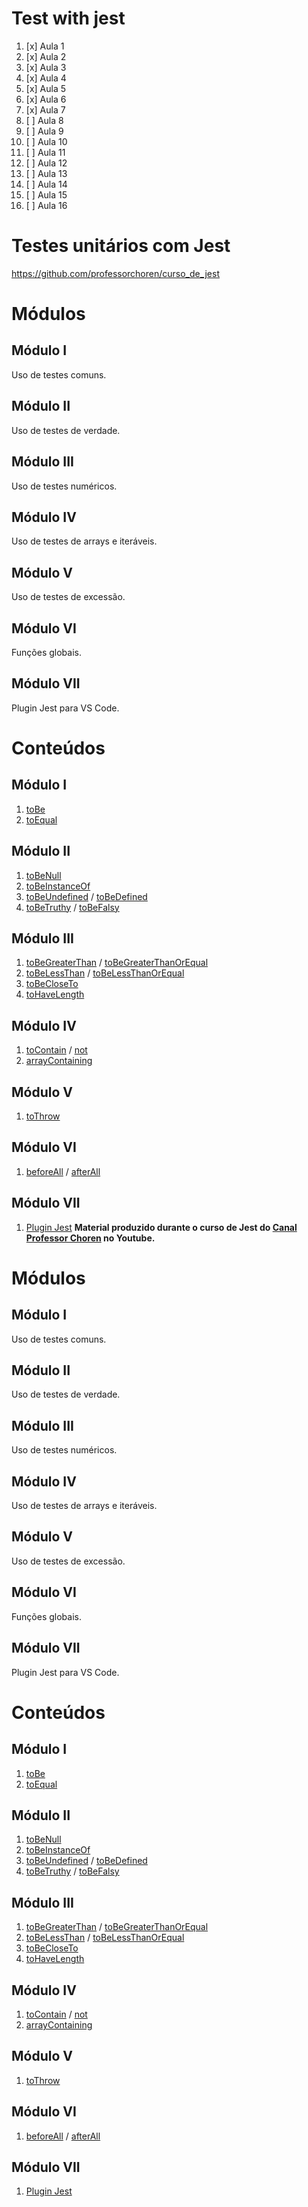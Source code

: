 # Test with jest

1. [x] Aula 1
2. [x] Aula 2
3. [x] Aula 3
4. [x] Aula 4
5. [x] Aula 5
6. [x] Aula 6
7. [x] Aula 7
8. [ ] Aula 8
9. [ ] Aula 9
10. [ ] Aula 10
11. [ ] Aula 11
12. [ ] Aula 12
13. [ ] Aula 13
14. [ ] Aula 14
15. [ ] Aula 15
16. [ ] Aula 16


# Testes unitários com Jest

https://github.com/professorchoren/curso_de_jest
# Módulos

## Módulo I

Uso de testes comuns.

## Módulo II

Uso de testes de verdade.

## Módulo III

Uso de testes numéricos.

## Módulo IV

Uso de testes de arrays e iteráveis.

## Módulo V

Uso de testes de excessão.

## Módulo VI

Funções globais.

## Módulo VII

Plugin Jest para VS Code.

# Conteúdos

## Módulo I

1. [toBe](https://jestjs.io/pt-BR/docs/expect#tobevalue)
2. [toEqual](https://jestjs.io/pt-BR/docs/expect#toequalvalue)

## Módulo II

1. [toBeNull](https://jestjs.io/pt-BR/docs/expect#tobenull)
2. [toBeInstanceOf](https://jestjs.io/pt-BR/docs/expect#tobeinstanceofclass)
3. [toBeUndefined](https://jestjs.io/pt-BR/docs/expect#tobeundefined) / [toBeDefined](https://jestjs.io/pt-BR/docs/expect#tobedefined)
4. [toBeTruthy](https://jestjs.io/pt-BR/docs/expect#tobetruthy) / [toBeFalsy](https://jestjs.io/pt-BR/docs/expect#tobefalsy)

## Módulo III

1. [toBeGreaterThan](https://jestjs.io/pt-BR/docs/expect#tobegreaterthannumber--bigint) / [toBeGreaterThanOrEqual](https://jestjs.io/pt-BR/docs/expect#tobegreaterthanorequalnumber--bigint)
2. [toBeLessThan](https://jestjs.io/pt-BR/docs/expect#tobelessthannumber--bigint) / [toBeLessThanOrEqual](https://jestjs.io/pt-BR/docs/expect#tobelessthanorequalnumber--bigint)
3. [toBeCloseTo](https://jestjs.io/pt-BR/docs/expect#tobeclosetonumber-numdigits)
4. [toHaveLength](https://jestjs.io/pt-BR/docs/expect#tohavelengthnumber)

## Módulo IV

1. [toContain](https://jestjs.io/pt-BR/docs/expect#tocontainitem) / [not](https://jestjs.io/pt-BR/docs/expect#not)
2. [arrayContaining](https://jestjs.io/pt-BR/docs/expect#expectarraycontainingarray)

## Módulo V

1. [toThrow](https://jestjs.io/pt-BR/docs/expect#tothrowerror)

## Módulo VI

1. [beforeAll](https://jestjs.io/pt-BR/docs/api#beforeallfn-timeout) / [afterAll](https://jestjs.io/pt-BR/docs/api#afterallfn-timeout)

## Módulo VII

1. [Plugin Jest](https://marketplace.visualstudio.com/items?itemName=Orta.vscode-jest)
**Material produzido durante o curso de Jest do [Canal Professor Choren](https://www.youtube.com/channel/UCfe7yGDBHsgKxc02yTL8z6A) no Youtube.**

# Módulos

## Módulo I

Uso de testes comuns.

## Módulo II

Uso de testes de verdade.

## Módulo III

Uso de testes numéricos.

## Módulo IV

Uso de testes de arrays e iteráveis.

## Módulo V

Uso de testes de excessão.

## Módulo VI

Funções globais.

## Módulo VII

Plugin Jest para VS Code.

# Conteúdos

## Módulo I

1. [toBe](https://jestjs.io/pt-BR/docs/expect#tobevalue)
2. [toEqual](https://jestjs.io/pt-BR/docs/expect#toequalvalue)

## Módulo II

1. [toBeNull](https://jestjs.io/pt-BR/docs/expect#tobenull)
2. [toBeInstanceOf](https://jestjs.io/pt-BR/docs/expect#tobeinstanceofclass)
3. [toBeUndefined](https://jestjs.io/pt-BR/docs/expect#tobeundefined) / [toBeDefined](https://jestjs.io/pt-BR/docs/expect#tobedefined)
4. [toBeTruthy](https://jestjs.io/pt-BR/docs/expect#tobetruthy) / [toBeFalsy](https://jestjs.io/pt-BR/docs/expect#tobefalsy)

## Módulo III

1. [toBeGreaterThan](https://jestjs.io/pt-BR/docs/expect#tobegreaterthannumber--bigint) / [toBeGreaterThanOrEqual](https://jestjs.io/pt-BR/docs/expect#tobegreaterthanorequalnumber--bigint)
2. [toBeLessThan](https://jestjs.io/pt-BR/docs/expect#tobelessthannumber--bigint) / [toBeLessThanOrEqual](https://jestjs.io/pt-BR/docs/expect#tobelessthanorequalnumber--bigint)
3. [toBeCloseTo](https://jestjs.io/pt-BR/docs/expect#tobeclosetonumber-numdigits)
4. [toHaveLength](https://jestjs.io/pt-BR/docs/expect#tohavelengthnumber)

## Módulo IV

1. [toContain](https://jestjs.io/pt-BR/docs/expect#tocontainitem) / [not](https://jestjs.io/pt-BR/docs/expect#not)
2. [arrayContaining](https://jestjs.io/pt-BR/docs/expect#expectarraycontainingarray)

## Módulo V

1. [toThrow](https://jestjs.io/pt-BR/docs/expect#tothrowerror)

## Módulo VI

1. [beforeAll](https://jestjs.io/pt-BR/docs/api#beforeallfn-timeout) / [afterAll](https://jestjs.io/pt-BR/docs/api#afterallfn-timeout)

## Módulo VII

1. [Plugin Jest](https://marketplace.visualstudio.com/items?itemName=Orta.vscode-jest)
